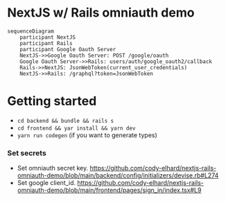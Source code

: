 # NextJS w/ Rails omniauth demo

```mermaid
sequenceDiagram
    participant NextJS
    participant Rails
    participant Google Oauth Server
    NextJS->>Google Oauth Server: POST /google/oauth
    Google Oauth Server->>Rails: users/auth/google_oauth2/callback
    Rails->>NextJS: JsonWebToken(current_user_credentials)
    NextJS->>Rails: /graphql?token=JsonWebToken
```


# Getting started
- `cd backend && bundle && rails s`
- `cd frontend && yar install && yarn dev`
- `yarn run codegen` (if you want to generate types)
### Set secrets
- Set omniauth secret key. https://github.com/cody-elhard/nextjs-rails-omniauth-demo/blob/main/backend/config/initializers/devise.rb#L274
- Set google client_id. https://github.com/cody-elhard/nextjs-rails-omniauth-demo/blob/main/frontend/pages/sign_in/index.tsx#L9
